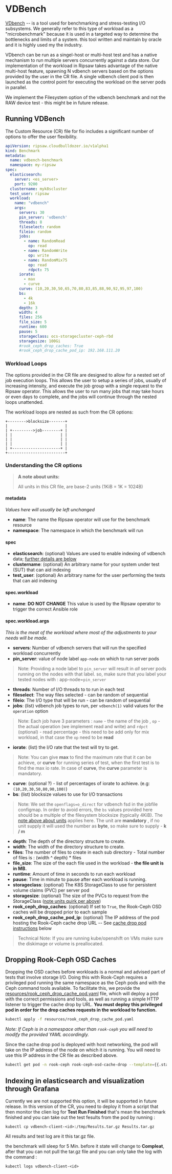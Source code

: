 # VDBench

[VDbench](https://www.oracle.com/downloads/server-storage/vdbench-downloads.html) -- is a tool used for benchmarking
and stress-testing I/O subsystems. We generally refer to this type of workload as a "microbenchmark"
because it is used in a targeted way to determine the bottlenecks and limits of a system.
this tool written and maintain by oracle and it is highly used my the industry.

VDbench can be run as a singel-host or multi-host test and has a native mechanism to run multiple servers concurrently
against a data store. Our implementation of the workload in Ripsaw takes advantage of the native multi-host feature, 
spawning N vdbench servers based on the options provided by the user in the CR file. A single vdbench client pod is then 
launched as the control point for executing the workload on the server pods in parallel.

We implement the Filesystem option of the vdbench benchmark and not the RAW device test - this might be in future release.
## Running VDBench

The Custom Resource (CR) file for fio includes a significant number of options to offer the user
flexibility.

```yaml
apiVersion: ripsaw.cloudbulldozer.io/v1alpha1
kind: Benchmark
metadata:
  name: vdbench-benchmark
  namespace: my-ripsaw
spec:
  elasticsearch:
    server: <es_server>
    port: 9200
  clustername: myk8scluster
  test_user: ripsaw
  workload:
    name: "vdbench"
    args:
      servers: 30
      pin_server: 'vdbench'
      threads: 8
      fileselect: random
      fileio: random
      jobs:
        - name: RandomRead
          op: read
        - name: RandomWrite
          op: write
        - name: RandomMix75
          op: read
          rdpct: 75
      iorate:
        - max
        - curve
      curve: (10,20,30,50,65,70,80,83,85,88,90,92,95,97,100)
      bs:
        - 4k
        - 16k
      depth: 3
      width: 4
      files: 256
      file_size: 5
      runtime: 600
      pause: 5
      storageclass: ocs-storagecluster-ceph-rbd
      storagesize: 100Gi
      #rook_ceph_drop_caches: True
      #rook_ceph_drop_cache_pod_ip: 192.168.111.20
```

### Workload Loops

The options provided in the CR file are designed to allow for a nested set of job execution loops.
This allows the user to setup a series of jobs, usually of increasing intensity, and execute the job group
with a single request to the Ripsaw operator. This allows the user to run many jobs that may take hours
or even days to complete, and the jobs will continue through the nested loops unattended.

The workload loops are nested as such from the CR options:

```
+-------->blocksize-------+
|                         |
| +--------->job--------+ |
| |                     | |
| |                     | |
| |                     | |
| +---------------------+ |
+-------------------------+
```

### Understanding the CR options
>**A note about units:**
>
> All units in this CR file, are base-2 units (1KiB = 1K = 1024B)
>

#### metadata
*Values here will usually be left unchanged*
- **name**: The name the Ripsaw operator will use for the benchmark resource
- **namespace**: The namespace in which the benchmark will run

#### spec
- **elasticsearch**: (optional) Values are used to enable indexing of vdbench data; [further details are below](#indexing-in-elasticsearch-and-visualization-through-grafana)
- **clustername**: (optional) An arbitrary name for your system under test (SUT) that can aid indexing
- **test_user**: (optional) An arbitrary name for the user performing the tests that can aid indexing

#### spec.workload
- **name**: **DO NOT CHANGE** This value is used by the Ripsaw operator to trigger the correct Ansible role

#### spec.workload.args
*This is the meat of the workload where most of the adjustments to your needs will be made.*
- **servers**: Number of vdbench servers that will run the specified workload concurrently
- **pin_server**: value of node label `app-node` on which to run server pods
> Note: Providing a node label to `pin_server` will result in *all* server pods running on the nodes with that label.
>       so, make sure that you label your tested nodes with : app-node=`pin_server`
- **threads**: Number of I/O threads to to run in each test
- **fileselect**: The way files selected - can be random of sequential
- **fileio**: The I/O type that will be run -  can be random of sequential
- **jobs**: (list) vdbench job types to run, per `vdbench(1)` valid values for the `operation` option
> Note: Each job have 3 parameters : `name` - the name of the job , `op` - the actual operation (we implement read and write)
>       and `rdpct` (optional) - read percentage - this need to be add only for mix workload, in that case the `op` need to be **read** 
- **iorate**: (list) the I/O rate that the test will try to get.
> Note: You can give **max** to find the maximum rate that it can be achieve, or **curve** for running series of test, when 
>       the first test is to find the max io rate.
>       In case of **curve**, the **curve** parameter is mandatory.
- **curve**: (optional ?) - list of percentages of iorate to achieve. (e.g: `(10,20,30,50,80,90,100)`)
- **bs**: (list) blocksize values to use for I/O transactions
> Note: We set the `openflags=o_direct` for vdbench fsd in the jobfile configmap. In order to avoid errors, the `bs` values
> provided here should be a multiple of the filesystem blocksize (typically 4KiB). The [note above about units](#understanding-the-cr-options)
> applies here. 
> The unit are **mandatory** , if no unit supply it will used the number as **byte**, so make sure to supply - **k / m**
- **depth**: The depth of the directory structure to create.
- **width**: The width of the directory structure to create.
- **files**: The number of files to create in each sub directory - Total number of files is : (width ^ depth) * files
- **file_size**: The size of the each file used in the workload - **the file unit is in MB.**
- **runtime**: Amount of time in seconds to run each workload
- **pause**: Time in minute to pause after each workload is running.
- **storageclass**: (optional) The K8S StorageClass to use for persistent volume claims (PVC) per server pod
- **storagesize**: (optional) The size of the PVCs to request from the StorageClass ([note units quirk per above](#understanding-the-cr-options))
- **rook_ceph_drop_caches**: (optional) If set to `True`, the Rook-Ceph OSD caches will be dropped prior to each sample
- **rook_ceph_drop_cache_pod_ip**: (optional) The IP address of the pod hosting the Rook-Ceph cache drop URL -- See [cache drop pod instructions](#dropping-rook-ceph-osd-caches) below
> Technical Note: If you are running kube/openshift on VMs make sure the diskimage or volume is preallocated.

## Dropping Rook-Ceph OSD Caches

Dropping the OSD caches before workloads is a normal and advised part of tests that involve storage I/O.
Doing this with Rook-Ceph requires a privileged pod running the same namespace as the Ceph pods and with
the Ceph command tools available. To facilitate this, we provide the
[resources/rook_ceph_drop_cache_pod.yaml](../resources/rook_ceph_drop_cache_pod.yaml) file, which will
deploy a pod with the correct permissions and tools, as well as running a simple HTTP listener to trigger
the cache drop by URL.
**You must deploy this privileged pod in order for the drop caches requests in the workload to function.**

```bash
kubectl apply -f resources/rook_ceph_drop_cache_pod.yaml
```

*Note: If Ceph is in a namespace other than `rook-ceph` you will need to modify the provided YAML accordingly.*

Since the cache drop pod is deployed with host networking, the pod will take on the IP address
of the node on which it is running. You will need to use this IP address in the CR file as described above.

```bash
kubectl get pod -n rook-ceph rook-ceph-osd-cache-drop --template={{.status.podIP}}
```

## Indexing in elasticsearch and visualization through Grafana

Currently we are not supported this option, it will be supported in future release.
In this version of the CR, you need to deploy it from a script that then monitor the clien log for **Test Run Finished**
that's mean the benchmark finished and you can take out the test fesults from the pod by running :
```
kubectl cp vdbench-client-<id>:/tmp/Results.tar.gz Results.tar.gz
```
All results and test log are it this tar.gz file.

the benchmark will sleep for 5 Min. before it state will change to **Compleat**, after that you can not pull the tar.gz file
and you can only take the log with the command :
```
kubectl logs vdbench-client-<id>
```
